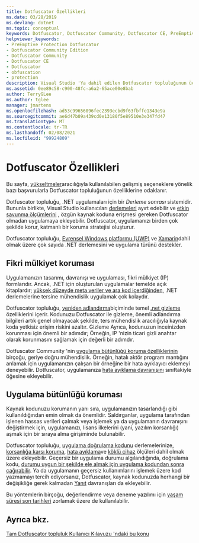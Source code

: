```yaml
---
title: Dotfuscator Özellikleri
ms.date: 03/28/2019
ms.devlang: dotnet
ms.topic: conceptual
keywords: Dotfuscator, Dotfuscator Community, Dotfuscator CE, PreEmptive, PreEmptive çözümleri, PreEmptive Protection, koruma, topluluk sürümü, gizleme, .NET, ücretsiz, Visual Studio 2017, Visual Studio 2019, Visual Studio
helpviewer_keywords:
- PreEmptive Protection Dotfuscator
- Dotfuscator Community Edition
- Dotfuscator Community
- Dotfuscator CE
- Dotfuscator
- obfuscation
- protection
description: Visual Studio 'Ya dahil edilen Dotfuscator topluluğunun ücretsiz kopyasının yeteneklerini öğrenin.
ms.assetid: 0ee89c58-c900-48fc-a6a2-65ace00e8bab
author: TerryGLee
ms.author: tglee
manager: jmartens
ms.openlocfilehash: ad53c99656096fec2393ecbd9f63fbffe1343e9a
ms.sourcegitcommit: ae6d47b09a439cd0e13180f5e89510e3e347fd47
ms.translationtype: MT
ms.contentlocale: tr-TR
ms.lasthandoff: 02/08/2021
ms.locfileid: "99924809"
---
```

# <a name="capabilities-of-dotfuscator"></a>Dotfuscator Özellikleri

Bu sayfa, [yükseltmeler][upgrades]aracılığıyla kullanılabilen gelişmiş seçeneklere yönelik bazı başvurularla Dotfuscator topluluğunun özelliklerine odaklanır.

Dotfuscator topluluğu, .NET uygulamaları için bir *Derleme sonrası* sistemidir.
Bununla birlikte, Visual Studio kullanıcıları [derlemeleri][obfuscation] ayırt edebilir ve [etkin savunma ölçümlerini][checks] , özgün kaynak koduna erişmesi gereken Dotfuscator olmadan uygulamaya ekleyebilir.
Dotfuscator, uygulamanızı birden çok şekilde korur, katmanlı bir koruma stratejisi oluşturur.

Dotfuscator topluluğu, [Evrensel Windows platformu (UWP)][uwp] ve [Xamarin][xamarin]dahil olmak üzere çok sayıda .NET derlemesini ve uygulama türünü destekler.

## <a name="intellectual-property-protection"></a>Fikri mülkiyet koruması

Uygulamanızın tasarımı, davranışı ve uygulaması, fikri mülkiyet (IP) formlarıdır.
Ancak, .NET için oluşturulan uygulamalar temelde açık kitaplardır; [yüksek düzeyde meta veriler ve ara kod içerdiğinden][assemblies], .NET derlemelerine tersine mühendislik uygulamak çok kolaydır.

Dotfuscator topluluğu, [yeniden adlandırma][renaming]biçiminde temel [.net gizleme][obfuscation] özelliklerini içerir.
Kodunuzu Dotfuscator ile gizleme, önemli adlandırma bilgileri artık genel olmayacak şekilde, ters mühendislik aracılığıyla kaynak koda yetkisiz erişim riskini azaltır.
Gizleme Ayrıca, kodunuzun inceinizden korunması için önemli bir adımdır; Örneğin, IP 'nizin ticari gizli anahtar olarak korunmasını sağlamak için değerli bir adımdır.

Dotfuscator Community 'nin [uygulama bütünlüğü koruma özelliklerinin](#application-integrity-protection) birçoğu, geriye doğru mühendislik.
Örneğin, hatalı aktör program mantığını anlamak için uygulamanızın çalışan bir örneğine bir hata ayıklayıcı eklemeyi deneyebilir.
Dotfuscator, uygulamanıza [hata ayıklama davranışını][debug] sınıftakiyle öğesine ekleyebilir.

## <a name="application-integrity-protection"></a>Uygulama bütünlüğü koruması

Kaynak kodunuzu korumanın yanı sıra, uygulamanızın tasarlandığı gibi kullanıldığından emin olmak da önemlidir.
Saldırganlar, uygulama tarafından işlenen hassas verileri çalmak veya işlemek ya da uygulamanın davranışını değiştirmek için, uygulamanızı, lisans ilkelerini (yani, yazılım korsanlığı) aşmak için bir sıraya alma girişiminde bulunabilir.

Dotfuscator topluluğu, [uygulama doğrulama kodunu][checks] derlemelerinize, [korsanlığa karşı koruma][tamper], [hata ayıklama][debug]ve [köklü cihaz][root] ölçüleri dahil olmak üzere ekleyebilir.
Geçersiz bir uygulama durumu algılandığında, doğrulama kodu, [durumu uygun bir şekilde ele almak için uygulama kodundan sonra çağırabilir][check-app].
Ya da uygulamanın geçersiz kullanımlarını işlemek üzere kod yazmamayı tercih ediyorsanız, Dotfuscator, kaynak kodunuzda herhangi bir değişikliğe gerek kalmadan [Yanıt][check-action] davranışları da ekleyebilir.

Bu yöntemlerin birçoğu, değerlendirme veya deneme yazılımı için [yaşam süresi son tarihleri][shelflife] zorlamak üzere de kullanılabilir.

## <a name="see-also"></a>Ayrıca bkz.

[Tam Dotfuscator topluluk Kullanıcı Kılavuzu 'ndaki bu konu][full]

<!-- Copyright © 2019 PreEmptive Solutions, LLC -->

[assemblies]:  /dotnet/standard/assembly-format
[uwp]:  https://www.preemptive.com/blog/article/856-uwp-applications-in-dotfuscator-ce/91-dotfuscator-ce
[xamarin]:  https://www.preemptive.com/obfuscating-xamarin-with-dotfuscator

[upgrades]:  upgrades.md

[obfuscation]:  https://www.preemptive.com/dotfuscator/ce/docs/help/obfuscation_overview.html
[renaming]:  https://www.preemptive.com/dotfuscator/ce/docs/help/obfuscation_renaming.html

[checks]:  https://www.preemptive.com/dotfuscator/ce/docs/help/checks_overview.html
[check-app]:  https://www.preemptive.com/dotfuscator/ce/docs/help/checks_overview.html#app-notification
[check-action]:  https://www.preemptive.com/dotfuscator/ce/docs/help/checks_overview.html#action

[tamper]:  https://www.preemptive.com/dotfuscator/ce/docs/help/checks_tamper.html
[debug]:  https://www.preemptive.com/dotfuscator/ce/docs/help/checks_debug.html
[root]: https://www.preemptive.com/dotfuscator/ce/docs/help/checks_root.html
[shelflife]:  https://www.preemptive.com/dotfuscator/ce/docs/help/checks_shelflife.html

[full]:  https://www.preemptive.com/dotfuscator/ce/docs/help/intro_capabilities.html

